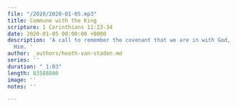 ```yaml
---
file: "/2020/2020-01-05.mp3"
title: Commune with the King
scripture: 1 Corinthians 11:23-34
date: 2020-01-05 00:00:00 +0000
description: 'A call to remember the covenant that we are in with God, commune with
  Him. '
author: _authors/heath-van-staden.md
series: ''
duration: " 1:03"
length: 83588800
image: ''
notes: ''

---
```

